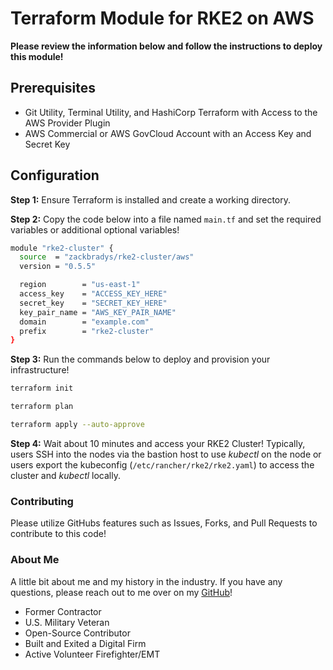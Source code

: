 # Terraform Module for RKE2 on AWS

**Please review the information below and follow the instructions to deploy this module!**

## Prerequisites
* Git Utility, Terminal Utility, and HashiCorp Terraform with Access to the AWS Provider Plugin
* AWS Commercial or AWS GovCloud Account with an Access Key and Secret Key

## Configuration

**Step 1:** Ensure Terraform is installed and create a working directory.

**Step 2:** Copy the code below into a file named `main.tf` and set the required variables or additional optional variables!
```bash
module "rke2-cluster" {
  source  = "zackbradys/rke2-cluster/aws"
  version = "0.5.5"

  region        = "us-east-1"
  access_key    = "ACCESS_KEY_HERE"
  secret_key    = "SECRET_KEY_HERE"
  key_pair_name = "AWS_KEY_PAIR_NAME"
  domain        = "example.com"
  prefix        = "rke2-cluster"
}
```

**Step 3:** Run the commands below to deploy and provision your infrastructure!
```bash
terraform init

terraform plan

terraform apply --auto-approve
```

**Step 4:** Wait about 10 minutes and access your RKE2 Cluster! Typically, users SSH into the nodes via the bastion host to use *kubectl* on the node or users export the kubeconfig (`/etc/rancher/rke2/rke2.yaml`) to access the cluster and *kubectl* locally.

### Contributing
Please utilize GitHubs features such as Issues, Forks, and Pull Requests to contribute to this code!

### About Me
A little bit about me and my history in the industry. If you have any questions, please reach out to me over on my [GitHub](https://github.com/zackbradys)!
- Former Contractor
- U.S. Military Veteran
- Open-Source Contributor
- Built and Exited a Digital Firm
- Active Volunteer Firefighter/EMT